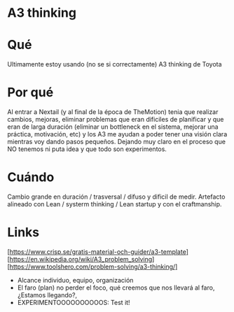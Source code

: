 # A3 thinking

# Qué
Ultimamente estoy usando (no se si correctamente) A3 thinking de Toyota

# Por qué
Al entrar a Nextail (y al final de la época de TheMotion) tenia que realizar cambios, mejoras, eliminar problemas que eran dificiles de planificar y que eran de larga duración (eliminar un bottleneck en el sistema, mejorar una práctica, motivación, etc) y los A3 me ayudan a poder tener una visión clara mientras voy dando pasos pequeños. Dejando muy claro en el proceso que NO tenemos ni puta idea y que todo son experimentos.

# Cuándo
Cambio grande en duración / trasversal / difuso y dificil de medir. Artefacto alineado con Lean / systerm thinking / Lean startup y con el craftmanship.

# Links
[https://www.crisp.se/gratis-material-och-guider/a3-template]
[https://en.wikipedia.org/wiki/A3_problem_solving]
[https://www.toolshero.com/problem-solving/a3-thinking/]

- Alcance individuo, equipo, organización
- El faro (plan) no perder el foco, qué creemos que nos llevará al faro, ¿Estamos llegando?,  
- EXPERIMENTOOOOOOOOOOS: Test it!
